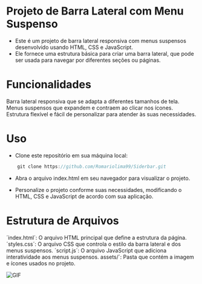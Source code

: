 # Projeto de Barra Lateral com Menu Suspenso
- Este é um projeto de barra lateral responsiva com menus suspensos desenvolvido usando HTML, CSS e JavaScript. 
- Ele fornece uma estrutura básica para criar uma barra lateral, que pode ser usada para navegar por diferentes seções ou páginas.
# Funcionalidades

Barra lateral responsiva que se adapta a diferentes tamanhos de tela.
Menus suspensos que expandem e contraem ao clicar nos ícones.
Estrutura flexível e fácil de personalizar para atender às suas necessidades.

# Uso

- Clone este repositório em sua máquina local:

```js
    git clone https://github.com/Romariolima99/Siderbar.git
 ```

- Abra o arquivo index.html em seu navegador para visualizar o projeto.

- Personalize o projeto conforme suas necessidades, modificando o HTML, CSS e JavaScript de acordo com sua aplicação.

# Estrutura de Arquivos

´index.html´: O arquivo HTML principal que define a estrutura da página.
´styles.css´: O arquivo CSS que controla o estilo da barra lateral e dos menus suspensos.
´script.js´: O arquivo JavaScript que adiciona interatividade aos menus suspensos.
assets/´: Pasta que contém a imagem e ícones usados no projeto.


 <img src="https://i.imgur.com/CkW6sMu.png" alt="GIF" data-canonical-src="https://i.imgur.com/CkW6sMu.png" style="max-width: 50%;">